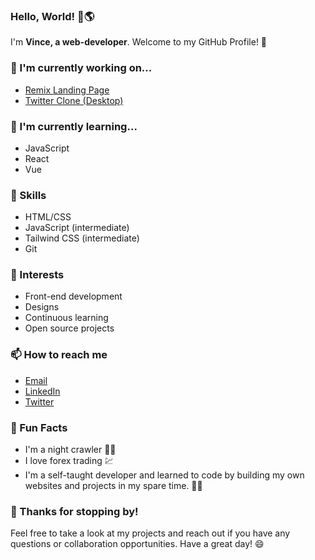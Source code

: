 <h3>Hello, World! 👋🌎</h3>

I'm <b>Vince, a web-developer</b>. Welcome to my GitHub Profile! 🚀

<h3>🔭 I'm currently working on...</h3>

- [Remix Landing Page](remix-landing.vercel.app)
- [Twitter Clone (Desktop)](https://github.com/Sirvincee/twitter-clone-desktop-.git)

<h3>🌱 I'm currently learning...</h3>

- JavaScript
- React
- Vue

<h3> 🚀 Skills</h3>

- HTML/CSS
- JavaScript (intermediate)
- Tailwind CSS (intermediate)
- Git

<h3> 🎨 Interests</h3>

- Front-end development
- Designs
- Continuous learning
- Open source projects

<h3> 📫 How to reach me</h3>

- [Email](mailto:atunwavincent1999@gmail.com)
- [LinkedIn](https://www.linkedin.com/in/yourprofile/)
- [Twitter](https://twitter.com/Dvizible)

<h3> 🌈 Fun Facts</h3>

- I'm a night crawler 👨‍💻
- I love forex trading 💹
- I'm a self-taught developer and learned to code by building my own websites and projects in my spare time. 👨‍🎓

<h3>🎉 Thanks for stopping by!</h3>

Feel free to take a look at my projects and reach out if you have any questions or collaboration opportunities. Have a great day! 😄

<!---
Sirvincee/Sirvincee is a ✨ special ✨ repository because its `README.md` (this file) appears on your GitHub profile.
You can click the Preview link to take a look at your changes.
--->
